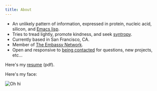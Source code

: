 ```yaml
---
title: About
---
```


- An unlikely pattern of information, expressed in protein, nucleic acid, silicon, and [Emacs lisp](https://github.com/dangirsh/.doom.d). 
- Tries to tread lightly, promote kindness, and seek [syntropy](https://psychology.wikia.org/wiki/Syntropy).
- Currently based in San Francisco, CA.
- Member of [The Embassy Network](https://embassynetwork.com/).
- Open and responsive to [being contacted](https://dangirsh.org/contact.html) for questions, new projects, etc...


Here's my [resume](../doc/resume.pdf) (pdf).


Here's my face:

![](../img/headshot.jpg "Oh hi")

